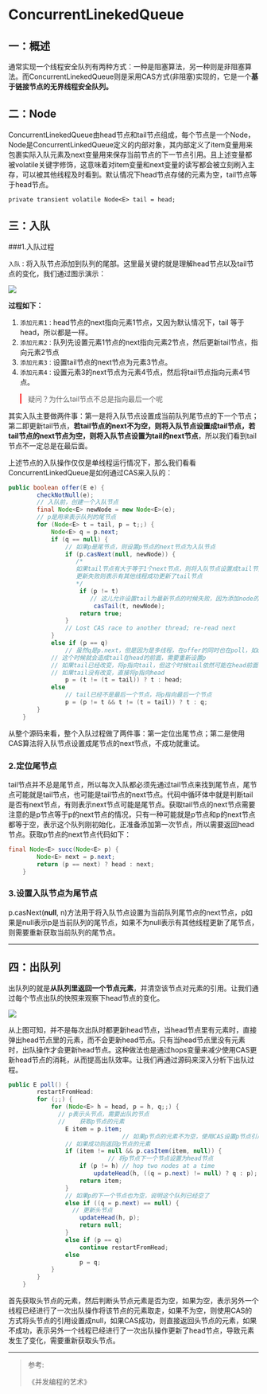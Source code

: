# ConcurrentLinekedQueue

## 一：概述

通常实现一个线程安全队列有两种方式：一种是阻塞算法，另一种则是非阻塞算法。而ConcurrentLinekedQueue则是采用CAS方式(非阻塞)实现的，它是一个**基于链接节点的无界线程安全队列。**

## 二：Node

ConcurrentLinekedQueue由head节点和tail节点组成，每个节点是一个Node，Node是ConcurrentLinkedQueue定义的内部对象，其内部定义了item变量用来包裹实际入队元素及next变量用来保存当前节点的下一节点引用。且上述变量都被volatile关键字修饰，这意味着对item变量和next变量的读写都会被立刻刷入主存，可以被其他线程及时看到。默认情况下head节点存储的元素为空，tail节点等于head节点。

```
private transient volatile Node<E> tail = head;
```

## 三：入队

###1.入队过程

`入队：`将入队节点添加到队列的尾部。这里最关键的就是理解head节点以及tail节点的变化，我们通过图示演示：

![](http://ifeve.com/wp-content/uploads/2013/01/ConcurrentLinekedQueue队列入队结构变化图.jpg)

**过程如下：**

1. `添加元素1：`head节点的next指向元素1节点，又因为默认情况下，tail 等于 head，所以都是一样。
2. `添加元素2：`队列先设置元素1节点的next指向元素2节点，然后更新tail节点，指向元素2节点
3. `添加元素3：`设置tail节点的next节点为元素3节点。
4. `添加元素4：`设置元素3的next节点为元素4节点，然后将tail节点指向元素4节点。

<blockquote style=" border-left-color:red;">疑问？为什么tail节点不总是指向最后一个呢
</blockquote>

其实入队主要做两件事：第一是将入队节点设置成当前队列尾节点的下一个节点；第二即更新tail节点，**若tail节点的next不为空，则将入队节点设置成tail节点，若tail节点的next节点为空，则将入队节点设置为tail的next节点**，所以我们看到tail节点不一定总是在最后面。

上述节点的入队操作仅仅是单线程运行情况下，那么我们看看ConcurrentLinkedQueue是如何通过CAS来入队的：

```java
public boolean offer(E e) {
        checkNotNull(e);
    	// 入队前，创建一个入队节点
        final Node<E> newNode = new Node<E>(e);
		// p是用来表示队列的尾节点
        for (Node<E> t = tail, p = t;;) {
            Node<E> q = p.next;
            if (q == null) {
                // 如果p是尾节点，则设置p节点的next节点为入队节点
                if (p.casNext(null, newNode)) {
                   /*
                   如果tail节点有大于等于1个next节点，则将入队节点设置成tail节点,
                   更新失败则表示有其他线程成功更新了tail节点
                   */
                    if (p != t) 
                       // 这儿允许设置tail为最新节点的时候失败，因为添加node的时候是根据p.next是不是为null判断的
                        casTail(t, newNode); 
                    return true;
                }
                // Lost CAS race to another thread; re-read next
            }
            else if (p == q)
                // 虽然q是p.next，但是因为是多线程，在offer的同时也在poll，如offer的时候正好p被poll了，那么在poll方法中的updateHead方法会将head指向当前的q，而把p.next指向自己，即：p.next == p
            // 这个时候就会造成tail在head的前面，需要重新设置p
            // 如果tail已经改变，将p指向tail，但这个时候tail依然可能在head前面
            // 如果tail没有改变，直接将p指向head
                p = (t != (t = tail)) ? t : head;
            else
                // tail已经不是最后一个节点，将p指向最后一个节点
                p = (p != t && t != (t = tail)) ? t : q;
        }
    }
```

从整个源码来看，整个入队过程做了两件事：第一定位出尾节点；第二是使用CAS算法将入队节点设置成尾节点的next节点，不成功就重试。

### 2.定位尾节点

tail节点并不总是尾节点，所以每次入队都必须先通过tail节点来找到尾节点，尾节点可能就是tail节点，也可能是tail节点的next节点。代码中循环体中就是判断tail是否有next节点，有则表示next节点可能是尾节点。获取tail节点的next节点需要注意的是p节点等于p的next节点的情况，只有一种可能就是p节点和p的next节点都等于空，表示这个队列刚初始化，正准备添加第一次节点，所以需要返回head节点。获取p节点的next节点代码如下：

```java
final Node<E> succ(Node<E> p) {
        Node<E> next = p.next;
        return (p == next) ? head : next;
    }
```

### 3.设置入队节点为尾节点

p.casNext(**null**, n)方法用于将入队节点设置为当前队列尾节点的next节点，p如果是null表示p是当前队列的尾节点，如果不为null表示有其他线程更新了尾节点，则需要重新获取当前队列的尾节点。

---

## 四：出队列

出队列的就是**从队列里返回一个节点元素**，并清空该节点对元素的引用。让我们通过每个节点出队的快照来观察下head节点的变化。

![](http://ifeve.com/wp-content/uploads/2013/01/出队列.jpg)

从上图可知，并不是每次出队时都更新head节点，当head节点里有元素时，直接弹出head节点里的元素，而不会更新head节点。只有当head节点里没有元素时，出队操作才会更新head节点。这种做法也是通过hops变量来减少使用CAS更新head节点的消耗，从而提高出队效率。让我们再通过源码来深入分析下出队过程。

```java
public E poll() {
        restartFromHead:
        for (;;) {
            for (Node<E> h = head, p = h, q;;) {
              // p表示头节点，需要出队的节点
              // 	获取p节点的元素
                E item = p.item;
								// 如果p节点的元素不为空，使用CAS设置p节点引用的元素为null
              	// 如果成功则返回p节点的元素
                if (item != null && p.casItem(item, null)) {
           					// 将p节点下一个节点设置为head节点
                    if (p != h) // hop two nodes at a time
                        updateHead(h, ((q = p.next) != null) ? q : p);
                    return item;
                } 
              	// 如果p的下一个节点也为空，说明这个队列已经空了
                else if ((q = p.next) == null) {
                  // 更新头节点
                    updateHead(h, p);
                    return null;
                }
                else if (p == q)
                    continue restartFromHead;
                else
                    p = q;
            }
        }
    }

```

首先获取头节点的元素，然后判断头节点元素是否为空，如果为空，表示另外一个线程已经进行了一次出队操作将该节点的元素取走，如果不为空，则使用CAS的方式将头节点的引用设置成null，如果CAS成功，则直接返回头节点的元素，如果不成功，表示另外一个线程已经进行了一次出队操作更新了head节点，导致元素发生了变化，需要重新获取头节点。

----


> 参考:
>
> 《并发编程的艺术》


